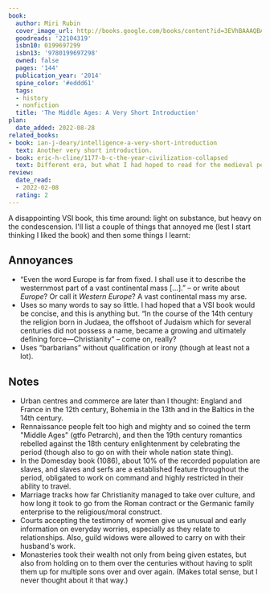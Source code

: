 ```yaml
---
book:
  author: Miri Rubin
  cover_image_url: http://books.google.com/books/content?id=3EVhBAAAQBAJ&printsec=frontcover&img=1&zoom=1&edge=curl&source=gbs_api
  goodreads: '22104319'
  isbn10: 0199697299
  isbn13: '9780199697298'
  owned: false
  pages: '144'
  publication_year: '2014'
  spine_color: '#eddd61'
  tags:
  - history
  - nonfiction
  title: 'The Middle Ages: A Very Short Introduction'
plan:
  date_added: 2022-08-28
related_books:
- book: ian-j-deary/intelligence-a-very-short-introduction
  text: Another very short introduction.
- book: eric-h-cline/1177-b-c-the-year-civilization-collapsed
  text: Different era, but what I had hoped to read for the medieval period in style.
review:
  date_read:
  - 2022-02-08
  rating: 2
---
```


A disappointing VSI book, this time around: light on substance, but heavy on the condescension. I'll list a couple of
things that annoyed me (lest I start thinking I liked the book) and then some things I learnt:

## Annoyances

- “Even the word Europe is far from fixed. I shall use it to describe the westernmost part of a vast continental mass […].” – or write about *Europe*? Or call it *Western Europe*? A vast continental mass my arse.
- Uses so many words to say so little. I had hoped that a VSI book would be concise, and this is anything but. “In the course of the 14th century the religion born in Judaea, the offshoot of Judaism which for several centuries did not possess a name, became a growing and ultimately defining force—Christianity” – come on, really?
- Uses “barbarians” without qualification or irony (though at least not a lot).

## Notes

- Urban centres and commerce are later than I thought: England and France in the 12th century, Bohemia in the 13th and
  in the Baltics in the 14th century.
- Rennaissance people felt too high and mighty and so coined the term "Middle Ages" (gtfo Petrarch), and then the 19th
  century romantics rebelled against the 18th century enlightenment by celebrating the period (though also to go on with
  their whole nation state thing).
- In the Domesday book (1086), about 10% of the recorded population are slaves, and slaves and serfs are a established
  feature throughout the period, obligated to work on command and highly restricted in their ability to travel.
- Marriage tracks how far Christianity managed to take over culture, and how long it took to go from the Roman contract
  or the Germanic family enterprise to the religious/moral construct.
- Courts accepting the testimony of women give us unusual and early information on everyday worries, especially as they
  relate to relationships. Also, guild widows were allowed to carry on with their husband's work.
- Monasteries took their wealth not only from being given estates, but also from holding on to them over the centuries
  without having to split them up for multiple sons over and over again. (Makes total sense, but I never thought about
  it that way.)
